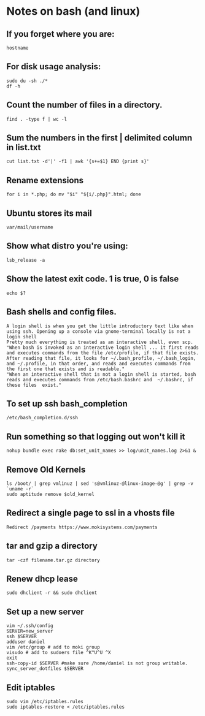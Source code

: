 # Notes on bash (and linux)

## If you forget where you are:

    hostname

## For disk usage analysis:

    sudo du -sh ./*
    df -h

## Count the number of files in a directory.

    find . -type f | wc -l

## Sum the numbers in the first | delimited column in list.txt

    cut list.txt -d'|' -f1 | awk '{s+=$1} END {print s}'

## Rename extensions

    for i in *.php; do mv "$i" "${i/.php}".html; done

## Ubuntu stores its mail

    var/mail/username

## Show what distro you're using:

    lsb_release -a

## Show the latest exit code. 1 is true, 0 is false

    echo $?

## Bash shells and config files.

    A login shell is when you get the little introductory text like when using ssh. Opening up a console via gnome-terminal locally is not a login shell
    Pretty much everything is treated as an interactive shell, even scp.
    "When bash is invoked as an interactive login shell ... it first reads and executes commands from the file /etc/profile, if that file exists. After reading that file, it looks for ~/.bash_profile, ~/.bash_login, and ~/.profile, in that order, and reads and executes commands from the first one that exists and is readable."
    "When an interactive shell that is not a login shell is started, bash reads and executes commands from /etc/bash.bashrc and  ~/.bashrc, if these files  exist."

## To set up ssh bash_completion

    /etc/bash_completion.d/ssh

## Run something so that logging out won't kill it

    nohup bundle exec rake db:set_unit_names >> log/unit_names.log 2>&1 &
    
## Remove Old Kernels

    ls /boot/ | grep vmlinuz | sed 's@vmlinuz-@linux-image-@g' | grep -v `uname -r`
    sudo aptitude remove $old_kernel

## Redirect a single page to ssl in a vhosts file 

    Redirect /payments https://www.mokisystems.com/payments

## tar and gzip a directory

    tar -czf filename.tar.gz directory

## Renew dhcp lease

    sudo dhclient -r && sudo dhclient

## Set up a new server

    vim ~/.ssh/config
    SERVER=new_server
    ssh $SERVER
    adduser daniel
    vim /etc/group # add to moki group
    visudo # add to sudoers file ^K^U^U ^X
    exit
    ssh-copy-id $SERVER #make sure /home/daniel is not group writable.
    sync_server_dotfiles $SERVER

## Edit iptables

    sudo vim /etc/iptables.rules
    sudo iptables-restore < /etc/iptables.rules
